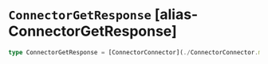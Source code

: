 # `ConnectorGetResponse` [alias-ConnectorGetResponse]
```typescript
type ConnectorGetResponse = [ConnectorConnector](./ConnectorConnector.md);
```
